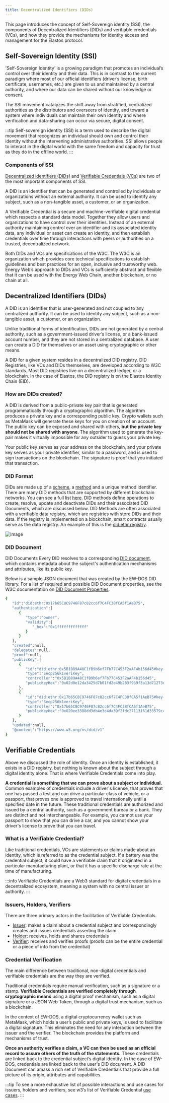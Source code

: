 ```yaml
---
title: Decentralized Identifiers (DIDs)
---
```


This page introduces the concept of Self-Sovereign identity (SSI), the components of Decentralized Identifiers (DIDs) and verifiable credentials (VCs), and how they provide the mechanisms for identity access and management for the Elastos protocol.

## Self-Sovereign Identity (SSI)

'Self-Sovereign Identity’ is a growing paradigm that promotes an individual’s control over their identity and their data. This is in contrast to the current paradigm where most of our official identifiers (driver’s license, birth certificate, usernames, etc.) are given to us and maintained by a central authority, and where our data can be shared without our knowledge or consent.

The SSI movement catalyzes the shift away from stratified, centralized authorities as the distributors and overseers of identity, and toward a system where individuals can maintain their own identity and where verification and data-sharing can occur via secure, digital consent.

:::tip
Self-sovereign identity (SSI) is a term used to describe the digital movement that recognizes an individual should own and control their identity without the intervening administrative authorities. SSI allows people to interact in the digital world with the same freedom and capacity for trust as they do in the offline world.
:::

### Components of SSI

[Decentralized identifiers (DIDs)](https://www.w3.org/TR/did-core/) and [Verifiable Credentials (VCs)](https://www.w3.org/TR/vc-data-model/) are two of the most important components of SSI.

A DID is an identifier that can be generated and controlled by individuals or organizations without an external authority. It can be used to identify any subject, such as a non-tangible asset, a customer, or an organization.

A Verifiable Credential is a secure and machine-verifiable digital credential which respects a standard data model.
Together they allow users and organizations to have control over their identities. Instead of an external authority maintaining control over an identifier and its associated identity data, any individual or asset can create an identity, and then establish credentials over time through interactions with peers or authorities on a trusted, decentralized network.

Both DIDs and VCs are specifications of the W3C. The W3C is an organization which provides core technical specifications to establish guidelines and best practices for an open, inclusive and trustworthy web. Energy Web’s approach to DIDs and VCs is sufficiently abstract and flexible that it can be used with the Energy Web Chain, another blockchain, or no chain at all.

## Decentralized Identifiers (DIDs)

A DID is an identifier that is user-generated and not coupled to any centralized authority. It can be used to identify any subject, such as a non-tangible asset, a customer, or an organization.

Unlike traditional forms of identification, DIDs are not generated by a central authority, such as a government-issued driver’s license, or a bank-issued account number, and they are not stored in a centralized database. A user can create a DID for themselves or an asset using cryptographic or other means.

A DID for a given system resides in a decentralized DID registry. DID Registries, like VCs and DIDs themselves, are developed according to W3C standards. Most DID registries live on a decentralized ledger, or a blockchain. In the case of Elastos, the DID registry is on the Elastos Identity Chain (EID).

### How are DIDs created?

A DID is derived from a public-private key pair that is generated programmatically through a cryptographic algorithm. The algorithm produces a private key and a corresponding public key. Crypto wallets such as MetaMask will generate these keys for you on creation of an account. The public key can be exposed and shared with others, **but the private key should not be shared with anyone**. The algorithm used to generate the key-pair makes it virtually impossible for any outsider to guess your private key.

Your public key serves as your address on the blockchain, and your private key serves as your private identifier, similar to a password, and is used to sign transactions on the blockchain. The signature is proof that you initiated that transaction.

### DID Format

DIDs are made up of a [scheme](https://www.w3.org/TR/did-use-cases/#dfn-did-schemes), a [method](https://www.w3.org/TR/did-use-cases/#dfn-did-methods) and a unique method identifier. There are many DID methods that are supported by different blockchain networks. You can see a full list [here](https://w3c.github.io/did-spec-registries/#did-methods). DID methods define operations to create, resolve, update and deactivate DIDs and their associated DID Documents, which are discussed below. DID Methods are often associated with a verifiable data registry, which are registries with store DIDs and their data. If the registry is implemented on a blockchain, smart contracts usually serve as the data registry. An example of this is the [did:ethr registry](https://github.com/uport-project/ethr-did).

![image](/docs/assets/learn/did-format.png)

### DID Document

DID Documents
Every DID resolves to a corresponding [DID document](https://www.w3.org/TR/did-use-cases/#dfn-did-documents), which contains metadata about the subject's authentication mechanisms and attributes, like its public key.

Below is a sample JSON document that was created by the EW-DOS DID library. For a list of required and possible DID Document properties, see the W3C documentation on [DID Document Properties](https://www.w3.org/TR/did-core/#did-document-properties).

```bash
{
   "id":"did:ethr:0x17b65C8C9746F87c82cc6f7C4FC38fCA5f1AeB75",
   "authentication":[
      {
         "type":"owner",
         "validity":{
            "_hex":"0x1fffffffffffff"
         }
      }
   ],
   "created":null,
   "delegates":null,
   "proof":null,
   "publicKey":[
      {
         "id":"did:ethr:0x5B1B89A48C1fB9b6ef7Fb77C453F2aAF4b156d45#key-owner",
         "type":"Secp256k1veriKey",
         "controller":"0x5B1B89A48C1fB9b6ef7Fb77C453F2aAF4b156d45",
         "publicKeyHex":"0x02d0e12da3425d7b01fd2e49b283f939f3a13d71273d749dd8933d3b792bb20078"
      },
      {
         "id":"did:ethr:0x17b65C8C9746F87c82cc6f7C4FC38fCA5f1AeB75#key-owner",
         "type":"Secp256k1veriKey",
         "controller":"0x17b65C8C9746F87c82cc6f7C4FC38fCA5f1AeB75",
         "publicKeyHex":"0x020ee3388dd3db4e3e4da39f2fdc27113161d33579c4d0350b5672bcb654ceff98"
      }
   ],
   "updated":null,
   "@context":"https://www.w3.org/ns/did/v1"
}
```

## Verifiable Credentials

Above we discussed the role of identity. Once an identity is established, it exists in a DID registry, but nothing is known about the subject through a digital identity alone. That is where Verifiable Credentials come into play.

**A credential is something that we can prove about a subject or individual.** Common examples of credentials include a driver's license, that proves that one has passed a test and can drive a particular class of vehicle, or a passport, that proves one is approved to travel internationally until a specified date in the future. These traditional credentials are authorized and issued by a central authority, such as a government bureau or a bank. They are distinct and not interchangeable. For example, you cannot use your passport to show that you can drive a car, and you cannot show your driver's license to prove that you can travel.

### What is a Verifiable Credential?

Like traditional credentials, VCs are statements or claims made about an identity, which is referred to as the credential subject. If a battery was the credential subject, it could have a verifiable claim that it originated in a particular manufacturing plant, or that it has a specific discharge rate at the time of manufacturing.

:::info
Verifiable Credentials are a Web3 standard for digital credentials in a decentralized ecosystem, meaning a system with no central issuer or authority.
:::

### Issuers, Holders, Verifiers

There are three primary actors in the facilitation of Verifiable Credentials.

- [Issuer](https://www.w3.org/TR/vc-data-model/#dfn-issuers): makes a claim about a credential subject and correspondingly creates and issues credentials asserting the claim.
- [Holder](https://www.w3.org/TR/vc-data-model/#dfn-holders): receives, holds and shares credentials
- [Verifier](https://www.w3.org/TR/vc-data-model/#dfn-verifier): receives and verifies proofs (proofs can be the entire credential or a piece of info from the credential)

### Credential Verification

The main difference between traditional, non-digital credentials and verifiable credentials are the way they are verified.

Traditional credentials require manual verification, such as a signature or a stamp. **Verifiable Credentials are verified completely through cryptographic means** using a digital proof mechanism, such as a digital signature or a JSON Web Token, through a digital trust mechanism, such as a blockchain.

In the context of EW-DOS, a digital cryptocurrency wallet such as MetaMask, which holds a user’s public and private keys, is used to facilitate a digital signature. This eliminates the need for any interaction between the issuer and the verifier. The blockchain provides the platform and mechanisms of trust.

**Once an authority verifies a claim, a VC can then be used as an official record to assure others of the truth of the statements.** These credentials are linked back to the credential subject’s digital identity. In the case of EW-DOS, credentials are linked back to the user's DID document. A DID Document can amass a rich set of Verifiable Credentials that provide a full picture of its origin, attributes and capabilities.

:::tip
To see a more exhaustive list of possible interactions and use cases for issuers, holders and verifiers, see w3’s list of Verifiable Credential [use cases](https://www.w3.org/TR/vc-data-model/#use-cases-and-requirements).
:::
